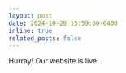 ```yaml
---
layout: post
date: 2024-10-20 15:59:00-0400
inline: true
related_posts: false
---
```


Hurray! Our website is live.
